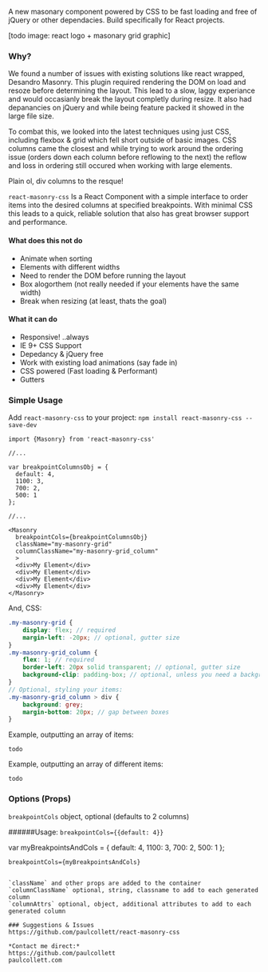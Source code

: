 A new masonary component powered by CSS to be fast loading and free of jQuery or other dependacies. Build specifically for React projects.

[todo image: react logo + masonary grid graphic]

### Why?

We found a number of issues with existing solutions like react wrapped, Desandro Masonry. This plugin  required rendering the DOM on load and resoze before determining the layout. This lead to a slow, laggy experiance and would occasianly break the layout completly during resize. It also had depanancies on jQuery and while being feature packed it showed in the large file size.

To combat this, we looked into the latest techniques using just CSS, including flexbox & grid which fell short outside of basic images. CSS columns came the closest and while trying to work around the ordering issue (orders down each column before reflowing to the next) the reflow and loss in ordering still occured when working with large elements.

Plain ol, div columns to the resque!

`react-masonry-css` Is a React Component with a simple interface to order items into the desired columns at specified breakpoints. With minimal CSS this leads to a quick, reliable solution that also has great browser support and performance.

#### What does this not do

* Animate when sorting
* Elements with different widths
* Need to render the DOM before running the layout
* Box alogorthem (not really needed if your elements have the same width)
* Break when resizing (at least, thats the goal)

#### What it can do
* Responsive! ..always
* IE 9+ CSS Support
* Depedancy & jQuery free
* Work with existing load animations (say fade in)
* CSS powered (Fast loading & Performant)
* Gutters


### Simple Usage

Add `react-masonry-css` to your project:
`npm install react-masonry-css --save-dev`


```JSX
import {Masonry} from 'react-masonry-css'

//...

var breakpointColumnsObj = {
  default: 4,
  1100: 3,
  700: 2,
  500: 1
};

//...

<Masonry
  breakpointCols={breakpointColumnsObj}
  className="my-masonry-grid"
  columnClassName="my-masonry-grid_column"
  >
  <div>My Element</div>
  <div>My Element</div>
  <div>My Element</div>
  <div>My Element</div>
</Masonry>

```

And, CSS:
```SCSS
.my-masonry-grid {
    display: flex; // required
    margin-left: -20px; // optional, gutter size
}
.my-masonry-grid_column {
    flex: 1; // required
    border-left: 20px solid transparent; // optional, gutter size
    background-clip: padding-box; // optional, unless you need a background on your column
}
// Optional, styling your items:
.my-masonry-grid_column > div {
    background: grey;
    margin-bottom: 20px; // gap between boxes
}
```

Example, outputting an array of items:

```JSX
todo
```

Example, outputting an array of different items:

```JSX
todo
```

### Options (Props)

`breakpointCols` object, optional (defaults to 2 columns)

######Usage:
`breakpointCols={{default: 4}}`

var myBreakpointsAndCols = {
  default: 4,
  1100: 3,
  700: 2,
  500: 1
};

`breakpointCols={myBreakpointsAndCols}`
```

`className` and other props are added to the container
`columnClassName` optional, string, classname to add to each generated column
`columnAttrs` optional, object, additional attributes to add to each generated column

### Suggestions & Issues
https://github.com/paulcollett/react-masonry-css

*Contact me direct:*
https://github.com/paulcollett
paulcollett.com
